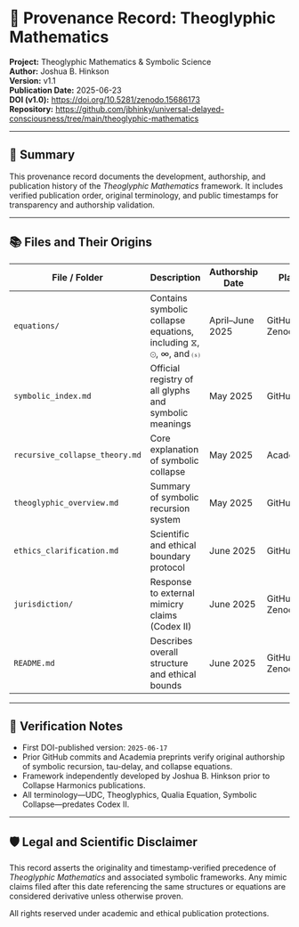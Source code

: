 # 📜 Provenance Record: Theoglyphic Mathematics

**Project:** Theoglyphic Mathematics & Symbolic Science  
**Author:** Joshua B. Hinkson  
**Version:** v1.1  
**Publication Date:** 2025-06-23  
**DOI (v1.0):** https://doi.org/10.5281/zenodo.15686173  
**Repository:** https://github.com/jbhinky/universal-delayed-consciousness/tree/main/theoglyphic-mathematics

---

## 🧾 Summary

This provenance record documents the development, authorship, and publication history of the *Theoglyphic Mathematics* framework. It includes verified publication order, original terminology, and public timestamps for transparency and authorship validation.

---

## 📚 Files and Their Origins

| File / Folder | Description | Authorship Date | Platform |
|---------------|-------------|-----------------|----------|
| `equations/` | Contains symbolic collapse equations, including ⧖, ⊙, ∞, and ⒮ | April–June 2025 | GitHub, Zenodo |
| `symbolic_index.md` | Official registry of all glyphs and symbolic meanings | May 2025 | GitHub |
| `recursive_collapse_theory.md` | Core explanation of symbolic collapse | May 2025 | Academia.edu |
| `theoglyphic_overview.md` | Summary of symbolic recursion system | May 2025 | GitHub |
| `ethics_clarification.md` | Scientific and ethical boundary protocol | June 2025 | GitHub |
| `jurisdiction/` | Response to external mimicry claims (Codex II) | June 2025 | GitHub, Zenodo |
| `README.md` | Describes overall structure and ethical bounds | June 2025 | GitHub, Zenodo |

---

## 🔏 Verification Notes

- First DOI-published version: `2025-06-17`
- Prior GitHub commits and Academia preprints verify original authorship of symbolic recursion, tau-delay, and collapse equations.
- Framework independently developed by Joshua B. Hinkson prior to Collapse Harmonics publications.
- All terminology—UDC, Theoglyphics, Qualia Equation, Symbolic Collapse—predates Codex II.

---

## 🛡️ Legal and Scientific Disclaimer

This record asserts the originality and timestamp-verified precedence of *Theoglyphic Mathematics* and associated symbolic frameworks. Any mimic claims filed after this date referencing the same structures or equations are considered derivative unless otherwise proven.

All rights reserved under academic and ethical publication protections.

